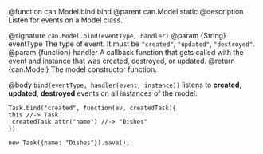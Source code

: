 @function can.Model.bind bind
@parent can.Model.static
@description Listen for events on a Model class.

@signature `can.Model.bind(eventType, handler)`
@param {String} eventType The type of event.  It must be
`"created"`, `"updated"`, `"destroyed"`.
@param {function} handler A callback function
that gets called with the event and instance that was
created, destroyed, or updated.
@return {can.Model} The model constructor function.

@body
`bind(eventType, handler(event, instance))` listens to
__created__, __updated__, __destroyed__ events on all
instances of the model.

```
Task.bind("created", function(ev, createdTask){
this //-> Task
 createdTask.attr("name") //-> "Dishes"
})

new Task({name: "Dishes"}).save();
```
